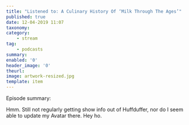 ```yaml
---
title: "Listened to: A Culinary History Of ‘Milk Through The Ages’"
published: true
date: 12-04-2019 11:07
taxonomy:
category:
	- stream
tag:
	- podcasts
summary:
enabled: '0'
header_image: '0'
theurl: 
image: artwork-resized.jpg
template: item
---
```

 
Episode summary: 

Hmm. Still not regularly getting show info out of Huffduffer, nor do I seem able to update my Avatar there. Hey ho.

